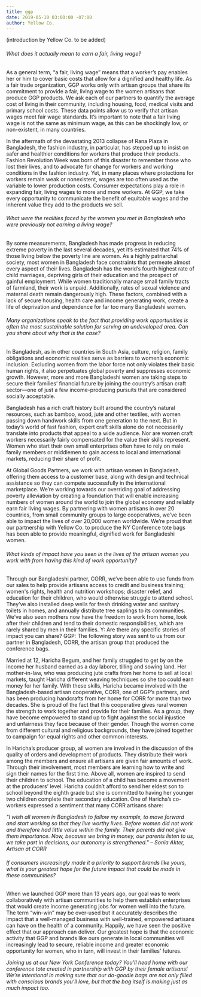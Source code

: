 ```yaml
---
title: ggp
date: 2019-05-10 03:00:00 -07:00
author: Yellow Co.
---
```


(introduction by Yellow Co. to be added)

###### What does it actually mean to earn a fair, living wage? 

As a general term, “a fair, living wage” means that a worker’s pay enables her or him to cover basic costs that allow for a dignified and healthy life. As a fair trade organization, GGP works only with artisan groups that share its commitment to provide a fair, living wage to the women artisans that produce GGP products. We ask each of our partners to quantify the average cost of living in their community, including housing, food, medical visits and primary school costs. These data points allow us to verify that artisan wages meet fair wage standards. It’s important to note that a fair living wage is not the same as minimum wage, as this can be shockingly low, or non-existent, in many countries.
 
In the aftermath of the devastating 2013 collapse of Rana Plaza in Bangladesh, the fashion industry, in particular, has stepped up to insist on safer and healthier conditions for workers that produce their products. Fashion Revolution Week was born of this disaster to remember those who lost their lives, and to advocate for change for workers and working conditions in the fashion industry. Yet, in many places where protections for workers remain weak or nonexistent, wages are too often used as the variable to lower production costs. Consumer expectations play a role in expanding fair, living wages to more and more workers. At GGP, we take every opportunity to communicate the benefit of equitable wages and the inherent value they add to the products we sell. 

###### What were the realities faced by the women you met in Bangladesh who were previously _not_ earning a living wage? 

By some measurements, Bangladesh has made progress in reducing extreme poverty in the last several decades, yet it’s estimated that 74% of those living below the poverty line are women. As a highly patriarchal society, most women in Bangladesh face constraints that permeate almost every aspect of their lives. Bangladesh has the world’s fourth highest rate of child marriages, depriving girls of their education and the prospect of gainful employment. While women traditionally manage small family tracts of farmland, their work is unpaid. Additionally, rates of sexual violence and maternal death remain dangerously high. These factors, combined with a lack of secure housing, health care and income generating work, create a life of deprivation and dependence for far too many Bangladeshi women. 

###### Many organizations speak to the fact that providing work opportunities is often the most sustainable solution for serving an undeveloped area. Can you share about why that is the case? 

In Bangladesh, as in other countries in South Asia, culture, religion, family obligations and economic realities serve as barriers to women’s economic inclusion. Excluding women from the labor force not only violates their basic human rights, it also perpetuates global poverty and suppresses economic growth. However, more and more Bangladeshi women are taking steps to secure their families’ financial future by joining the country’s artisan craft sector—one of just a few income-producing pursuits that are considered socially acceptable. 

Bangladesh has a rich craft history built around the country’s natural resources, such as bamboo, wood, jute and other textiles, with women passing down handwork skills from one generation to the next. But in today’s world of fast fashion, expert craft skills alone do not necessarily translate into products that appeal to a wide audience. Nor are women craft workers necessarily fairly compensated for the value their skills represent. Women who start their own small enterprises often have to rely on male family members or middlemen to gain access to local and international markets, reducing their share of profit. 

At Global Goods Partners, we work with artisan women in Bangladesh, offering them access to a customer base, along with design and technical assistance so they can compete successfully in the international marketplace. We’re working towards our overriding goal of addressing poverty alleviation by creating a foundation that will enable increasing numbers of women around the world to join the global economy and reliably earn fair living wages. By partnering with women artisans in over 20 countries, from small community groups to large cooperatives, we’ve been able to impact the lives of over 20,000 women worldwide. We’re proud that our partnership with Yellow Co. to produce the NY Conference tote bags has been able to provide meaningful, dignified work for Bangladeshi women.
 
###### What kinds of impact have you seen in the lives of the artisan women you work with from having this kind of work opportunity? 

Through our Bangladeshi partner, CORR, we’ve been able to use funds from our sales to help provide artisans access to credit and business training; women's rights, health and nutrition workshops; disaster relief, and education for their children, who would otherwise struggle to attend school. They’ve also installed deep wells for fresh drinking water and sanitary toilets in homes, and annually distribute tree saplings to its communities. We’ve also seen mothers now have the freedom to work from home, look after their children and tend to their domestic responsibilities, which are rarely shared by men in their families. 
Y: Are there any specific stories of impact you can share? 
GGP:  The following story was sent to us from our partner in Bangladesh, CORR, the artisan group that produced the conference bags. 

Married at 12, Haricha Begum, and her family struggled to get by on the income her husband earned as a day laborer, tilling and sowing land. Her mother-in-law, who was producing jute crafts from her home to sell at local markets, taught Haricha different weaving techniques so she too could earn money for her family. 
With these skills, Haricha became involved with the Bangladesh-based artisan cooperative, CORR, one of GGP’s partners, and has been producing handcrafts from her home for CORR for more than two decades. She is proud of the fact that this cooperative gives rural women the strength to work together and provide for their families. As a group, they have become empowered to stand up to fight against the social injustice and unfairness they face because of their gender. Though the women come from different cultural and religious backgrounds, they have joined together to campaign for equal rights and other common interests.

In Haricha’s producer group, all women are involved in the discussion of the quality of orders and development of products. They distribute their work among the members and ensure all artisans are given fair amounts of work. Through their involvement, most members are learning how to write and sign their names for the first time. Above all, women are inspired to send their children to school. The education of a child has become a movement at the producers’ level.  Haricha couldn’t afford to send her eldest son to school beyond the eighth grade but she is committed to having her younger two children complete their secondary education. 
One of Haricha’s co-workers expressed a sentiment that many CORR artisans share: 

_"I wish all women in Bangladesh to follow my example, to move forward and start working so that they live worthy lives. Before women did not work and therefore had little value within the family. Their parents did not give them importance. Now, because we bring in money, our parents listen to us, we take part in decisions, our autonomy is strengthened." – Sonia Akter, Artisan at CORR_
  
###### If consumers increasingly made it a priority to support brands like yours, what is your greatest hope for the future impact that could be made in these communities?

When we launched GGP more than 13 years ago, our goal was to work collaboratively with artisan communities to help them establish enterprises that would create income generating jobs for women well into the future. The term “win-win” may be over-used but it accurately describes the impact that a well-managed business with well-trained, empowered artisans can have on the health of a community. Happily, we have seen the positive effect that our approach can deliver. Our greatest hope is that the economic activity that GGP and brands like ours generate in local communities will increasingly lead to secure, reliable income and greater economic opportunity for women, who in turn, will invest in their families’ futures. 

 
_Joining us at our New York Conference today? You’ll head home with our conference tote created in partnership with GGP by their female artisans! We’re intentional in making sure that our do-goodie bags are not only filled with conscious brands you’ll love, but that the bag itself is making just as much impact too._